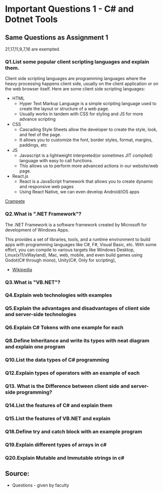 # Important Questions 1 - C# and Dotnet Tools

## Same Questions as Assignment 1

21,17,11,9,7,16 are exempted.

### Q1.List some popular client scripting languages and explain them.

Client side scripting languages are programming languages where the heavy processing happens client side, usually on the client application or on the web browser itself. Here are some client side scripting languages:
- HTML
    - Hyper Text Markup Language is a simple scripting language used to create the layout or structure of a web page.
    - Usually works in tandem with CSS for styling and JS for more advance scripting
- CSS
    - Cascading Style Sheets allow the developer to create the style, look, and feel of the page.
    - It allows you to customize the font, border styles, format, margins, paddings, etc
- JS
    - Javascript is a lightweight interpreted(or sometimes JIT compiled) language with easy to call functions.
    - This allows us to perform more advanced actions in our website/web page.
- React.js
    - React is a JavaScript framework that allows you to create dynamic and responsive web pages
    - Using React Native, we can even develop Android/iOS apps

[Crampete](https://www.crampete.com/blogs/client-side-scripting-top-languages-to-learn/)
### Q2.What is ".NET Framework"?
The .NET Framework is a software framework created by Microsoft for development of Windows Apps.

This provides a set of libraries, tools, and a runtime environment to build apps with programming languages like C#, F#, Visual Basic, etc. With some effort, you can compile to various targets like Windows Desktop, Linux(x11/xWayland), Mac, web, mobile, and even build games using Godot(C# through mono), Unity(C#, Only for scripting), 

- [Wikipedia](https://en.wikipedia.org/wiki/.NET_Framework)


### Q3.What is "VB.NET"?
### Q4.Explain web technologies with examples
### Q5.Explain the advantages and disadvantages of client side and server-side technologies
### Q6.Explain C# Tokens with one example for each
### Q8.Define Inheritance and write its types with neat diagram and explain one program
### Q10.List the data types of C# programming
### Q12.Explain types of operators with an example of each
### Q13. What is the Difference between client side and server-side programming?
### Q14.List the features of C# and explain them
### Q15.List the features of VB.NET and explain
### Q18.Define try and catch block with an example program
### Q19.Explain different types of arrays in c#
### Q20.Explain Mutable and Immutable strings in c#

## Source:
- Questions - given by faculty
